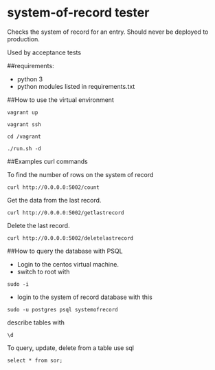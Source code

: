 # system-of-record tester
Checks the system of record for an entry.  Should never be deployed to production.

Used by acceptance tests

##requirements:
- python 3
- python modules listed in requirements.txt

##How to use the virtual environment

```
vagrant up
```

```
vagrant ssh
```

```
cd /vagrant
```

```
./run.sh -d
```


##Examples curl commands

To find the number of rows on the system of record

```
curl http://0.0.0.0:5002/count
```

Get the data from the last record.

```
curl http://0.0.0.0:5002/getlastrecord
```

Delete the last record.

```
curl http://0.0.0.0:5002/deletelastrecord
```


##How to query the database with PSQL

- Login to the centos virtual machine.
- switch to root with 

```
sudo -i
```

- login to the system of record database with this

```
sudo -u postgres psql systemofrecord
```

describe tables with 

```
\d
```

To query, update, delete from a table use sql

```
select * from sor;
```



